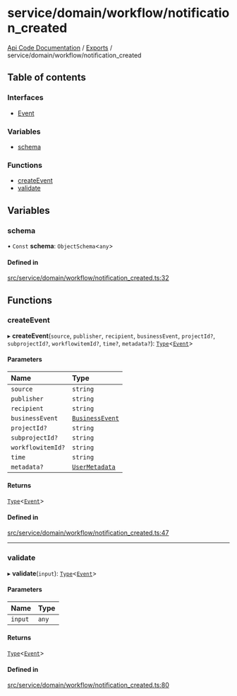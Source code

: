 # service/domain/workflow/notification\_created
 
[Api Code Documentation](../README.md) / [Exports](../modules.md) / service/domain/workflow/notification\_created

## Table of contents

### Interfaces

- [Event](../interfaces/service_domain_workflow_notification_created.Event.md)

### Variables

- [schema](service_domain_workflow_notification_created.md#schema)

### Functions

- [createEvent](service_domain_workflow_notification_created.md#createevent)
- [validate](service_domain_workflow_notification_created.md#validate)

## Variables

### schema

• `Const` **schema**: `ObjectSchema`\<`any`\>

#### Defined in

[src/service/domain/workflow/notification_created.ts:32](https://github.com/openkfw/TruBudget/blob/1602d8b/api/src/service/domain/workflow/notification_created.ts#L32)

## Functions

### createEvent

▸ **createEvent**(`source`, `publisher`, `recipient`, `businessEvent`, `projectId?`, `subprojectId?`, `workflowitemId?`, `time?`, `metadata?`): [`Type`](result.md#type)\<[`Event`](../interfaces/service_domain_workflow_notification_created.Event.md)\>

#### Parameters

| Name | Type |
| :------ | :------ |
| `source` | `string` |
| `publisher` | `string` |
| `recipient` | `string` |
| `businessEvent` | [`BusinessEvent`](service_domain_business_event.md#businessevent) |
| `projectId?` | `string` |
| `subprojectId?` | `string` |
| `workflowitemId?` | `string` |
| `time` | `string` |
| `metadata?` | [`UserMetadata`](service_domain_metadata.md#usermetadata) |

#### Returns

[`Type`](result.md#type)\<[`Event`](../interfaces/service_domain_workflow_notification_created.Event.md)\>

#### Defined in

[src/service/domain/workflow/notification_created.ts:47](https://github.com/openkfw/TruBudget/blob/1602d8b/api/src/service/domain/workflow/notification_created.ts#L47)

___

### validate

▸ **validate**(`input`): [`Type`](result.md#type)\<[`Event`](../interfaces/service_domain_workflow_notification_created.Event.md)\>

#### Parameters

| Name | Type |
| :------ | :------ |
| `input` | `any` |

#### Returns

[`Type`](result.md#type)\<[`Event`](../interfaces/service_domain_workflow_notification_created.Event.md)\>

#### Defined in

[src/service/domain/workflow/notification_created.ts:80](https://github.com/openkfw/TruBudget/blob/1602d8b/api/src/service/domain/workflow/notification_created.ts#L80)
